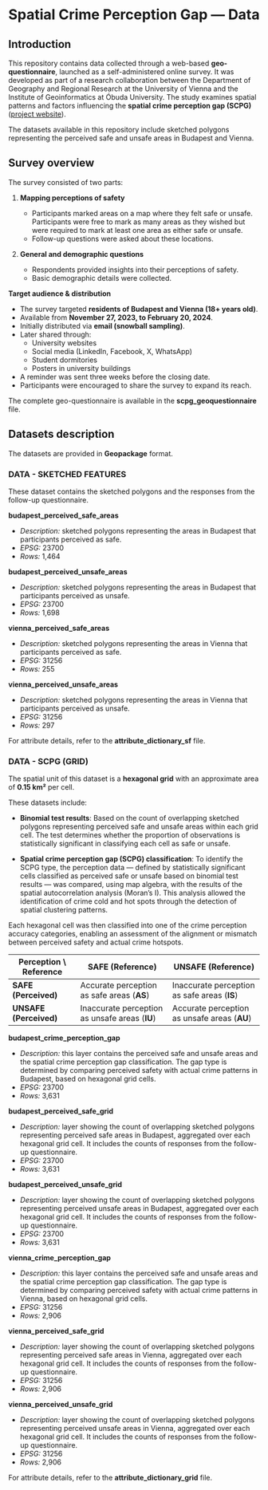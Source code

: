 # Spatial Crime Perception Gap — Data

## Introduction  
This repository contains data collected through a web-based **geo-questionnaire**, launched as a self-administered online survey. It was developed as part of a research collaboration between the Department of Geography and Regional Research at the University of Vienna and the Institute of Geoinformatics at Óbuda University. The study examines spatial patterns and factors influencing the **spatial crime perception gap (SCPG)** ([project website](http://cpg.amk.uni-obuda.hu/index.php)).  

The datasets available in this repository include sketched polygons representing the perceived safe and unsafe areas in Budapest and Vienna.

## Survey overview  
The survey consisted of two parts:  

1. **Mapping perceptions of safety**  
   - Participants marked areas on a map where they felt safe or unsafe. Participants were free to mark as many areas as they wished but were required to mark at least one area as either safe or unsafe.  
   - Follow-up questions were asked about these locations.  

2. **General and demographic questions**  
   - Respondents provided insights into their perceptions of safety.  
   - Basic demographic details were collected.  

**Target audience & distribution**

- The survey targeted **residents of Budapest and Vienna (18+ years old)**.  
- Available from **November 27, 2023, to February 20, 2024**.  
- Initially distributed via **email (snowball sampling)**.  
- Later shared through:  
  - University websites 
  - Social media (LinkedIn, Facebook, X, WhatsApp)  
  - Student dormitories  
  - Posters in university buildings  
- A reminder was sent three weeks before the closing date.  
- Participants were encouraged to share the survey to expand its reach.

The complete geo-questionnaire is available in the **scpg_geoquestionnaire** file.

## Datasets description
The datasets are provided in **Geopackage** format. 

### **DATA - SKETCHED FEATURES**

These dataset contains the sketched polygons and the responses from the follow-up questionnaire.

**budapest_perceived_safe_areas**  
- *Description:* sketched polygons representing the areas in Budapest that participants perceived as safe.
- *EPSG:* 23700  
- *Rows:* 1,464  

**budapest_perceived_unsafe_areas**  
- *Description:* sketched polygons representing the areas in Budapest that participants perceived as unsafe.  
- *EPSG:* 23700  
- *Rows:* 1,698

**vienna_perceived_safe_areas**  
- *Description:* sketched polygons representing the areas in Vienna that participants perceived as safe.  
- *EPSG:* 31256  
- *Rows:* 255

**vienna_perceived_unsafe_areas**  
- *Description:* sketched polygons representing the areas in Vienna that participants perceived as unsafe.  
- *EPSG:* 31256  
- *Rows:* 297

For attribute details, refer to the **attribute_dictionary_sf** file.  

### **DATA - SCPG (GRID)**

The spatial unit of this dataset is a **hexagonal grid** with an approximate area of **0.15 km²** per cell.  

These datasets include:
- **Binomial test results**: Based on the count of overlapping sketched polygons representing perceived safe and unsafe areas within each grid cell. The test determines whether the proportion of observations is statistically significant in classifying each cell as safe or unsafe.

- **Spatial crime perception gap (SCPG) classification**: To identify the SCPG type, the perception data — defined by statistically significant cells classified as perceived safe or unsafe based on binomial test results — was compared, using map algebra, with the results of the spatial autocorrelation analysis (Moran’s I). This analysis allowed the identification of crime cold and hot spots through the detection of spatial clustering patterns.

Each hexagonal cell was then classified into one of the crime perception accuracy categories, enabling an assessment of the alignment or mismatch between perceived safety and actual crime hotspots.

| **Perception \ Reference** | **SAFE** (Reference)                 | **UNSAFE** (Reference)                |
|----------------------------|--------------------------------------|--------------------------------------|
| **SAFE (Perceived)**       | Accurate perception as safe areas (**AS**) | Inaccurate perception as safe areas (**IS**) |
| **UNSAFE (Perceived)**     | Inaccurate perception as unsafe areas (**IU**) | Accurate perception as unsafe areas (**AU**) 

**budapest_crime_perception_gap**  
- *Description:*  this layer contains the perceived safe and unsafe areas and the spatial crime perception gap classification. The gap type is determined by comparing perceived safety with actual crime patterns in Budapest, based on hexagonal grid cells.
- *EPSG:* 23700  
- *Rows:* 3,631

**budapest_perceived_safe_grid**  
- *Description:*  layer showing the count of overlapping sketched polygons representing perceived safe areas in Budapest, aggregated over each hexagonal grid cell. It includes the counts of responses from the follow-up questionnaire.
- *EPSG:* 23700  
- *Rows:* 3,631

**budapest_perceived_unsafe_grid**  
- *Description:* layer showing the count of overlapping sketched polygons representing perceived unsafe areas in Budapest, aggregated over each hexagonal grid cell. It includes the counts of responses from the follow-up questionnaire.
- *EPSG:* 23700  
- *Rows:* 3,631

**vienna_crime_perception_gap**  
- *Description:* this layer contains the perceived safe and unsafe areas and the spatial crime perception gap classification. The gap type is determined by comparing perceived safety with actual crime patterns in Vienna, based on hexagonal grid cells.  
- *EPSG:* 31256   
- *Rows:* 2,906

**vienna_perceived_safe_grid**  
- *Description:* layer showing the count of overlapping sketched polygons representing perceived safe areas in Vienna, aggregated over each hexagonal grid cell. It includes the counts of responses from the follow-up questionnaire.
- *EPSG:* 31256   
- *Rows:* 2,906  

**vienna_perceived_unsafe_grid**  
- *Description:* layer showing the count of overlapping sketched polygons representing perceived unsafe areas in Vienna, aggregated over each hexagonal grid cell. It includes the counts of responses from the follow-up questionnaire.
- *EPSG:* 31256   
- *Rows:* 2,906  

For attribute details, refer to the **attribute_dictionary_grid** file.
